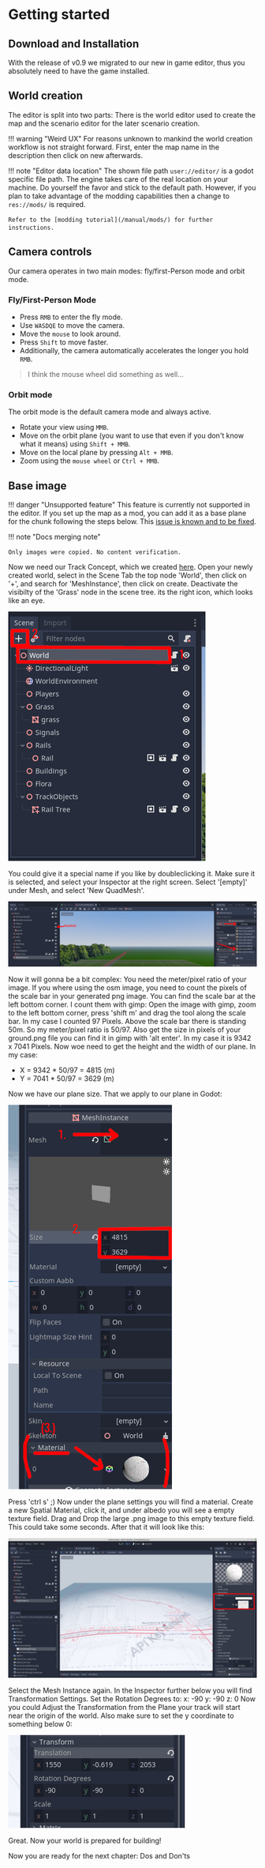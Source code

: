 # Getting started

## Download and Installation

With the release of v0.9 we migrated to our new in game editor, thus you absolutely need to have the game installed.

## World creation

The editor is split into two parts: There is the world editor used to create the map and the scenario editor for the later scenario creation.

!!! warning "Weird UX"
    For reasons unknown to mankind the world creation workflow is not straight forward. First, enter the map name in the description then click on new afterwards.

!!! note "Editor data location"
    The shown file path `user://editor/` is a godot specific file path. The engine takes care of the real location on your machine. Do yourself the favor and stick to the default path. However, if you plan to take advantage of the modding capabilities then a change to `res://mods/` is required.

    Refer to the [modding tutorial](/manual/mods/) for further instructions.

## Camera controls

Our camera operates in two main modes: fly/first-Person mode and orbit mode.

### Fly/First-Person Mode

* Press `RMB` to enter the fly mode.
* Use `WASDQE` to move the camera.
* Move the `mouse` to look around.
* Press `Shift` to move faster.
* Additionally, the camera automatically accelerates the longer you hold `RMB`.

> I think the mouse wheel did something as well...

### Orbit mode

The orbit mode is the default camera mode and always active.

* Rotate your view using `MMB`.
* Move on the orbit plane (you want to use that even if you don't know what it means) using `Shift + MMB`.
* Move on the local plane by pressing `Alt + MMB`.
* Zoom using the `mouse wheel` or `Ctrl + MMB`.

## Base image

!!! danger "Unsupported feature"
    This feature is currently not supported in the editor. If you set up the map as a mod, you can add it as a base plane for the chunk following the steps below. This [issue is known and to be fixed](https://github.com/Libre-TrainSim/Libre-TrainSim/issues/399).

!!! note "Docs merging note"

	Only images were copied. No content verification.

Now we need our Track Concept, which we created [here](01-first-steps.md#conception-phase). Open your newly created world, select in the Scene Tab the top node 'World', then click on '+', and search for 'MeshInstance', then click on create. Deactivate the visibilty of the 'Grass' node in the scene tree. its the right icon, which looks like an eye.

![Pic1](02-imgs/CreateNewNodeInWorld.png)

 You could give it a special name if you like by doubleclicking it. Make sure it is selected, and select your Inspector at the right screen.  Select '[empty]' under Mesh, and select 'New QuadMesh'.

![Pic2](02-imgs/GroundAddingPlane.png)

Now it will gonna be a bit complex:
You need the meter/pixel ratio of your image. If you where using the osm image, you need to count the pixels of the scale bar in your generated png image. You can find the scale bar at the left bottom corner. I count them with gimp: Open the image with gimp, zoom to the left bottom corner, press 'shift m' and drag the tool along the scale bar. In my case I counted 97 Pixels. Above the scale bar there is standing 50m. So my meter/pixel ratio is 50/97.
Also get the size in pixels of your ground.png file you can find it in gimp with 'alt enter'. In my case it is 9342 x 7041 Pixels.
Now woe need to get the height and the width of our plane.
In my case:
- X = 9342 * 50/97 = 4815 (m)
- Y = 7041 * 50/97 = 3629 (m)

Now we have our plane size. That we apply to our plane in Godot: 

![Pic3](02-imgs/MapPlaneSize.png)

Press 'ctrl s' ;) Now under the plane settings you will find a material. Create a new Spatial Material, click it, and under albedo you will see a empty texture field. Drag and Drop the large .png image to this empty texture field. This could take some seconds.
After that it will look like this:

![Pic4](02-imgs/AfterAddingMapGround.png)

Select the Mesh Instance again. In the Inspector further below you will find Transformation Settings. Set the Rotation Degrees to: x: -90 y: -90 z: 0
Now you could Adjust the Transformation from the Plane your track will start near the origin of the world. Also make sure to set the y coordinate to something below 0:

![Pic5](02-imgs/MapPlaneTransformation.png)

Great. Now your world is prepared for building!

Now you are ready for the next chapter: Dos and Don'ts